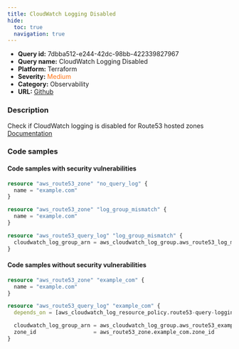 ```yaml
---
title: CloudWatch Logging Disabled
hide:
  toc: true
  navigation: true
---
```


<style>
  .highlight .hll {
    background-color: #ff171742;
  }
  .md-content {
    max-width: 1100px;
    margin: 0 auto;
  }
</style>

-   **Query id:** 7dbba512-e244-42dc-98bb-422339827967
-   **Query name:** CloudWatch Logging Disabled
-   **Platform:** Terraform
-   **Severity:** <span style="color:#ff7213">Medium</span>
-   **Category:** Observability
-   **URL:** [Github](https://github.com/Checkmarx/kics/tree/master/assets/queries/terraform/aws/cloudwatch_logging_disabled)

### Description
Check if CloudWatch logging is disabled for Route53 hosted zones<br>
[Documentation](https://registry.terraform.io/providers/hashicorp/aws/latest/docs/resources/route53_query_log)

### Code samples
#### Code samples with security vulnerabilities
```tf title="Positive test num. 1 - tf file" hl_lines="1 10"
resource "aws_route53_zone" "no_query_log" {
  name = "example.com"
}

resource "aws_route53_zone" "log_group_mismatch" {
  name = "example.com"
}

resource "aws_route53_query_log" "log_group_mismatch" {
  cloudwatch_log_group_arn = aws_cloudwatch_log_group.aws_route53_log_mismatch.arn
}
```


#### Code samples without security vulnerabilities
```tf title="Negative test num. 1 - tf file"
resource "aws_route53_zone" "example_com" {
  name = "example.com"
}

resource "aws_route53_query_log" "example_com" {
  depends_on = [aws_cloudwatch_log_resource_policy.route53-query-logging-policy]

  cloudwatch_log_group_arn = aws_cloudwatch_log_group.aws_route53_example_com.arn
  zone_id                  = aws_route53_zone.example_com.zone_id
}
```
